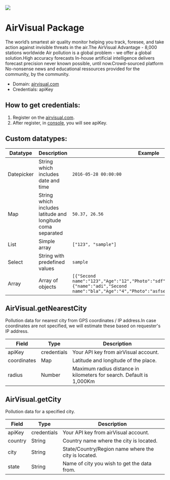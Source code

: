 [![](https://scdn.rapidapi.com/RapidAPI_banner.png)](https://rapidapi.com/package/AirVisual/functions?utm_source=RapidAPIGitHub_AirVisualFunctions&utm_medium=button&utm_content=RapidAPI_GitHub)

# AirVisual Package
The world’s smartest air quality monitor helping you track, foresee, and take action against invisible threats in the air.The AirVisual Advantage - 8,000 stations worldwide Air pollution is a global problem - we offer a global solution.High accuracy forecasts In-house artificial intelligence delivers forecast precision never known possible, until now.Crowd-sourced platform No-nonsense news and educational ressources provided for the community, by the community.
* Domain: [airvisual.com](https://airvisual.com)
* Credentials: apiKey

## How to get credentials: 
1. Register on the [airvisual.com](https://airvisual.com).
2. After register, in [console](https://airvisual.com/user/api), you will see apiKey.
 
## Custom datatypes:
 |Datatype|Description|Example
 |--------|-----------|----------
 |Datepicker|String which includes date and time|```2016-05-28 00:00:00```
 |Map|String which includes latitude and longitude coma separated|```50.37, 26.56```
 |List|Simple array|```["123", "sample"]```
 |Select|String with predefined values|```sample```
 |Array|Array of objects|```[{"Second name":"123","Age":"12","Photo":"sdf","Draft":"sdfsdf"},{"name":"adi","Second name":"bla","Age":"4","Photo":"asfserwe","Draft":"sdfsdf"}] ```

 
## AirVisual.getNearestCity
Pollution data for nearest city from GPS coordinates / IP address.In case coordinates are not specified, we will estimate these based on requester's IP address.

| Field      | Type       | Description
|------------|------------|----------
| apiKey     | credentials| Your API key from airVisual account.
| coordinates| Map        | Latitude and longitude of the place.
| radius     | Number     | Maximum radius distance in kilometers for search. Default is 1,000Km

## AirVisual.getCity
Pollution data for a specified city.

| Field  | Type       | Description
|--------|------------|----------
| apiKey | credentials| Your API key from airVisual account.
| country| String     | Country name where the city is located.
| city   | String     | State/Country/Region name where the city is located.
| state  | String     |  Name of city you wish to get the data from.

